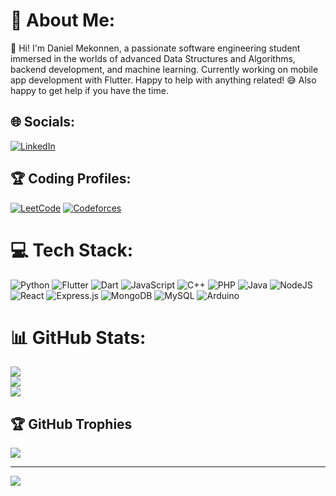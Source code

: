 # 💫 About Me:
👋 Hi! I'm Daniel Mekonnen, a passionate software engineering student immersed in the worlds of advanced Data Structures and Algorithms, backend development, and machine learning. 
Currently working on mobile app development with Flutter. Happy to help with anything related! 😅 Also happy to get help if you have the time.

## 🌐 Socials:
[![LinkedIn](https://img.shields.io/badge/LinkedIn-%230077B5.svg?logo=linkedin&logoColor=white)](https://linkedin.com/in/https://www.linkedin.com/in/mekonnen-daniel) 

## 🏆 Coding Profiles:
[![LeetCode](https://img.shields.io/badge/LeetCode-%23FFA116.svg?logo=LeetCode&logoColor=white)](https://leetcode.com/DannyMek) [![Codeforces](https://img.shields.io/badge/Codeforces-%231F8ACB.svg?logo=Codeforces&logoColor=white)](https://codeforces.com/profile/DannyMek)

# 💻 Tech Stack:
![Python](https://img.shields.io/badge/python-3670A0?style=for-the-badge&logo=python&logoColor=ffdd54) ![Flutter](https://img.shields.io/badge/Flutter-%2302569B.svg?style=for-the-badge&logo=Flutter&logoColor=white) ![Dart](https://img.shields.io/badge/dart-%230175C2.svg?style=for-the-badge&logo=dart&logoColor=white) ![JavaScript](https://img.shields.io/badge/javascript-%23323330.svg?style=for-the-badge&logo=javascript&logoColor=%23F7DF1E) ![C++](https://img.shields.io/badge/c++-%2300599C.svg?style=for-the-badge&logo=c%2B%2B&logoColor=white) ![PHP](https://img.shields.io/badge/php-%23777BB4.svg?style=for-the-badge&logo=php&logoColor=white) ![Java](https://img.shields.io/badge/java-%23ED8B00.svg?style=for-the-badge&logo=openjdk&logoColor=white) ![NodeJS](https://img.shields.io/badge/node.js-6DA55F?style=for-the-badge&logo=node.js&logoColor=white) ![React](https://img.shields.io/badge/react-%2320232a.svg?style=for-the-badge&logo=react&logoColor=%2361DAFB) ![Express.js](https://img.shields.io/badge/express.js-%23404d59.svg?style=for-the-badge&logo=express&logoColor=%2361DAFB) ![MongoDB](https://img.shields.io/badge/MongoDB-%234ea94b.svg?style=for-the-badge&logo=mongodb&logoColor=white) ![MySQL](https://img.shields.io/badge/mysql-4479A1.svg?style=for-the-badge&logo=mysql&logoColor=white) ![Arduino](https://img.shields.io/badge/-Arduino-00979D?style=for-the-badge&logo=Arduino&logoColor=white) 

# 📊 GitHub Stats:
![](https://github-readme-stats.vercel.app/api?username=DanielKinnito&theme=dark&hide_border=false&include_all_commits=false&count_private=true)<br/>
![](https://github-readme-streak-stats.herokuapp.com/?user=DanielKinnito&theme=dark&hide_border=false)<br/>
![](https://github-readme-stats.vercel.app/api/top-langs/?username=DanielKinnito&theme=dark&hide_border=false&include_all_commits=false&count_private=true&layout=compact)

## 🏆 GitHub Trophies
![](https://github-profile-trophy.vercel.app/?username=DanielKinnito&theme=radical&no-frame=true&no-bg=false&margin-w=4)

---
[![](https://visitcount.itsvg.in/api?id=DanielKinnito&icon=0&color=0)](https://visitcount.itsvg.in)
